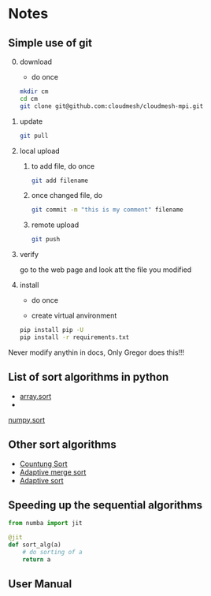 # Notes

## Simple use of git

0. download
   - do once

   ```bash
   mkdir cm
   cd cm
   git clone git@github.com:cloudmesh/cloudmesh-mpi.git
   ```
   
1. update

   ```bash
   git pull
   ```
   
2. local upload
    

   1. to add file, do once

      ```bash
      git add filename
      ```
   
   2. once changed file, do

      ```bash
      git commit -m "this is my comment" filename
      ```
	
   3. remote upload

      ```bash
      git push
      ```
	
3. verify

   go to the web page and look att the file you modified

4. install

   - do once

   - create virtual anvironment

   ```bash
   pip install pip -U
   pip install -r requirements.txt
   ```

Never modify anythin in docs, Only Gregor does this!!!

## List of sort algorithms in python

* [array.sort](https://docs.python.org/3/howto/sorting.html)
*
[numpy.sort](https://numpy.org/doc/stable/reference/generated/numpy.sort.html)

## Other sort algorithms

* [Countung Sort](https://en.wikipedia.org/wiki/Counting_sort)
* [Adaptive merge sort](https://www.tutorialspoint.com/adaptive-merging-and-sorting-in-data-structure)
* [Adaptive sort](https://en.wikipedia.org/wiki/Adaptive_sort)

## Speeding up the sequential algorithms

```python
from numba import jit

@jit
def sort_alg(a)
	# do sorting of a
	return a
```

## User Manual